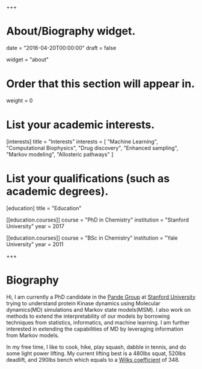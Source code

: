+++
# About/Biography widget.

date = "2016-04-20T00:00:00"
draft = false

widget = "about"

# Order that this section will appear in.
weight = 0

# List your academic interests.
[interests]
  title = "Interests"
  interests = [
    "Machine Learning",
    "Computational Biophysics",
    "Drug discovery",
    "Enhanced sampling",
    "Markov modeling",
    "Allosteric pathways"
  ]

# List your qualifications (such as academic degrees).
[education]
  title = "Education"

[[education.courses]]
  course = "PhD in Chemistry"
  institution = "Stanford University"
  year = 2017


[[education.courses]]
  course = "BSc in Chemistry"
  institution = "Yale University"
  year = 2011
 
+++

# Biography

Hi, I am currently a PhD candidate in the [Pande Group](www.pande.stanford.edu) at [Stanford University](www.stanford.edu)
trying to understand protein Kinase dynamics using Molecular dynamics(MD) simulations and Markov state models(MSM).
I also work on methods to extend the interpretability of our models by borrowing techniques from statistics,
informatics, and machine learning. I am further interested in extending the capabilities of MD by leveraging
information from Markov models.

In my free time, I like to cook, hike, play squash, dabble in tennis, and do some light power lifting.
My current lifting best is a 480lbs squat, 520lbs deadlift, and 290lbs bench which equals to a
[Wilks coefficient](https://en.wikipedia.org/wiki/Wilks_Coefficient) of 348.


